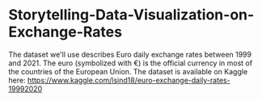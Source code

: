 # Storytelling-Data-Visualization-on-Exchange-Rates
The dataset we'll use describes Euro daily exchange rates between 1999 and 2021. The euro (symbolized with €) is the official currency in most of the countries of the European Union.
The dataset is available on Kaggle here: https://www.kaggle.com/lsind18/euro-exchange-daily-rates-19992020
